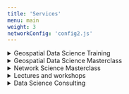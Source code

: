 ```yaml
---
title: 'Services'
menu: main
weight: 3
networkConfig: 'config2.js'
---
```


<div class="services">
  <details class="service">
    <summary class="service__title">Geospatial Data Science Training</summary>
    <p class="service__description">With a track record of client projects, from innovative startups to major corporations, Milan has become a recognized figure in geospatial data. He regularly published Geospatial Python tutorials for Towards Data Science and is a top voice in data science and GIS on LinkedIn. Leveraging this extensive experience, Milan now offers a comprehensive 8-hour course on geospatial data science. This program is specifically tailored to provide a general overview and hands-on technical experience on the modern stack of geospatial data science using Python.</p>
    <p></p>
    <p>**Outline**:</p>
    <p>**Day 1**: Introduction to Geospatial Analytics with Python<br>
    - Overview of geospatial data science<br>
    - Introduction to Python for geospatial analysis<br>
    - Hands-on exercises: Working with geospatial libraries in Python</p>
    <p>Day 2: Spatial Data Visualization and Exploration<br>
    - Data visualization techniques for spatial data<br>
    - Exploratory data analysis (EDA) for geospatial datasets<br>
    - Practical session: Creating interactive maps with Python</p>
    <p>Day 3: Spatial Data Processing and Analysis<br>
    - Advanced spatial data processing techniques<br>
    - Spatial querying and analysis<br>
    - Case studies and practical examples</p>
    <p>Day 4: Geospatial Machine Learning<br>
    - Introduction to machine learning for geospatial data<br>
    - Feature engineering for spatial datasets<br>
    - Hands-on workshop: Building predictive models with geospatial data</p>
    <p>Day 5: Geospatial Applications and Future Trends<br>
    - Real-world applications of geospatial analytics<br>
    - Emerging trends and technologies in geospatial data science<br>
    - Q&A and discussion session</p>
   <p></p>
    <p>**Technical Details**:</p>
    <p>Location: Budapest, Hungary<br>
    - Venue: [Provide Venue Name/Address]<br>
    - Time: [Insert Start Time and End Time for Each Day]<br>
    - Dates: [Insert Course Dates]</p></p>
    <a class="service__contact button" href="../contact#geospatial-data-science-training">Ask for details</a>
  </details>
  <details class="service">
    <summary class="service__title">Geospatial Data Science Masterclass</summary>
    <p class="service__description">Are you interested in leveling up your geospatial skills, from data cleaning to map visualizations? Milan has been working with geospatial data for over five years, including start-ups, governmental, and consulting projects. He is now ready to share his insights and best practices during his one-on-one masterclasses!</p>
    <a class="service__contact button" href="../contact#geospatial-data-science-masterclass">Ask for details</a>
  </details>
  <details class="service">
    <summary class="service__title">Network Science Masterclass</summary>
    <p class="service__description">Do you want to understand complex systems, from legal tech to HR, or simply create powerful network visualizations of your data? Now is the chance to learn from an expert who had his networks from GQ to the New York Times in Milan's limited one-on-one masterclasses!</p>
    <a class="service__contact button" href="../contact#network-science-masterclass">Ask for details</a>
  </details>
  <details class="service">
    <summary class="service__title">Lectures and workshops</summary>
    <p class="service__description">Milan has been a lecturer and keynote speaker at events for years, both in academia and the private sector - now you can invite him to your event covering various areas of data science and its applications, particularly network science and geospatial data analytics. For references, please visit the <a href="../appearances">Appearances</a> section. </p>
    <a class="service__contact button" href="../contact#lecture-workshop">Ask for details</a>
  </details>
  <details class="service">
    <summary class="service__title">Data Science Consulting</summary>
    <p class="service__description">Milan and his team have been working with clients at all scales, from start-ups to global corporations, in numerous industry segments,  from consulting to fintech. Their expertise cover i) building data science teams from conducting interviews to organizing workflows, ii) designing user-friendly digital products utilizing large-scale data and AI, and iii) tackling a wide range of data-related problems using geospatial data science, network science, natural language processing, machine learning, and many more.</p>
    <a class="service__contact button" href="../contact#data-science-consulting">Ask for details</a>
  </details>
</div>

